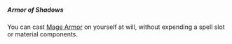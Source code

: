 ##### Armor of Shadows

You can cast [Mage Armor](#Mage_Armor_mage_armor) on yourself at will, without expending a spell slot or material components.
